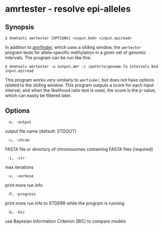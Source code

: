 # amrtester - resolve epi-alleles

## Synopsis
```
$ dnmtools amrtester [OPTIONS] <input.bed> <input.epiread>
```

In addition to [amrfinder](../amrfinder), which uses a sliding
window, the `amrtester` program tests for allele-specific methylation
in a given set of genomic intervals. The program can be run like this:

```
$ dnmtools amrtester -o output.amr -c /path/to/genome.fa intervals.bed input.epiread
```

This program works very similarly to `amrfinder`, but does not have
options related to the sliding window. This program outputs a score
for each input interval, and when the likelihood ratio test is used,
the score is the p-value, which can easily be filtered later.

## Options

```
 -o, -output
```
output file name (default: STDOUT)
```
 -c, -chrom
```
FASTA file or directory of chromosomes containing FASTA files [required]
```
 -i, -itr
```
 max iterations
```
 -v, -verbose
```
 print more run info
```
 -P, -progress
```
print more run info to STDERR while the program is running.
```
 -b, -bic
```
use Bayesian Information Criterion (BIC) to compare models
